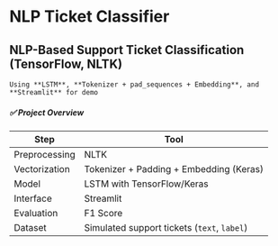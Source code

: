 # NLP Ticket Classifier

##  NLP-Based Support Ticket Classification (TensorFlow, NLTK)
    Using **LSTM**, **Tokenizer + pad_sequences + Embedding**, and **Streamlit** for demo

##### ✅ Project Overview
| Step          | Tool                                        |
| ------------- | ------------------------------------------- |
| Preprocessing | NLTK                                        |
| Vectorization | Tokenizer + Padding + Embedding (Keras)     |
| Model         | LSTM with TensorFlow/Keras                  |
| Interface     | Streamlit                                   |
| Evaluation    | F1 Score                                    |
| Dataset       | Simulated support tickets (`text`, `label`) |

